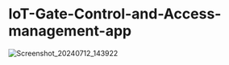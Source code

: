 
# IoT-Gate-Control-and-Access-management-app


![Screenshot_20240712_143922](https://github.com/user-attachments/assets/61c1552d-8591-457f-9012-24398c4abc70)
